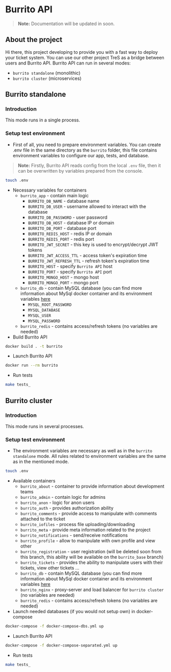 
# Burrito API

> **Note:** Documentation will be updated in soon.

## About the project
Hi there, this project developing to provide you with a fast way to deploy your ticket system. You can use our other project TreS as a bridge between users and Burrito API. Burrito API can run in several modes:
* `burrito standalone` (monolithic)
* `burrito cluster` (microservices)



## Burrito standalone

### Introduction

This mode runs in a single process.

### Setup test environment
- First of all, you need to prepare environment variables. You can create .env file in the same directory as the `burrito` folder, this file contains environment variables to configure our app, tests, and database.

> **Note:** Firstly, Burrito API reads config from the local `.env` file, then it can be overwritten by variables prepared from the console.


```bash
touch .env
```
- Necessary variables for containers
  - `burrito_app` - contain main logic
    - `BURRITO_DB_NAME` - database name
    - `BURRITO_DB_USER` - username allowed to interact with the database
    - `BURRITO_DB_PASSWORD` - user password
    - `BURRITO_DB_HOST` - database IP or domain
    - `BURRITO_DB_PORT` - database port
    - `BURRITO_REDIS_HOST` - redis IP or domain
    - `BURRITO_REDIS_PORT` - redis port
    - `BURRITO_JWT_SECRET` - this key is used to encrypt/decrypt JWT tokens
    - `BURRITO_JWT_ACCESS_TTL` - access token's expiration time
    - `BURRITO_JWT_REFRESH_TTL` - refresh token's expiration time
    - `BURRITO_HOST` - specify `Burrito API` host
    - `BURRITO_PORT` - specify `Burrito API` port
    - `BURRITO_MONGO_HOST` - mongo host
    - `BURRITO_MONGO_PORT` - mongo port
  - `burrito_db` - contain MySQL database (you can find more information about MySql docker container and its environment variables [here](https://hub.docker.com/_/mysql)
    - `MYSQL_ROOT_PASSWORD`
    - `MYSQL_DATABASE`
    - `MYSQL_USER`
    - `MYSQL_PASSWORD`
  - `burrito_redis` - contains access/refresh tokens (no variables are needed)
- Build Burrito API
```bash
docker build . -t burrito
```
- Launch Burrito API
```bash
docker run --rm burrito
```
- Run tests
```bash
make tests_
```


## Burrito cluster

### Introduction

This mode runs in several processes.

### Setup test environment
- The environment variables are necessary as well as in the `burrito standalone` mode. All rules related to environment variables are the same as in the mentioned mode.


```bash
touch .env
```
- Available containers
  - `burrito_about` - container to provide information about development teams
  - `burrito_admin` - contain logic for admins
  - `burrito_anon` - logic for anon users
  - `burrito_auth` - provides authorization ability
  - `burrito_comments` - provide access to manipulate with comments attached to the ticket
  - `burrito_iofiles` - process file uploading/downloading
  - `burrito_meta` - provide meta information related to the project
  - `burrito_notifications` - send/receive notifications
  - `burrito_profile` - allow to manipulate with own profile and view other
  - `burrito_registration` - user registration (will be deleted soon from this branch, this ability will be available on the `burrito_base` branch)
  - `burrito_tickets` - provides the ability to manipulate users with their tickets, view other tickets ...
  - `burrito_db` - contain MySQL database (you can find more information about MySql docker container and its environment variables [here](https://hub.docker.com/_/mysql)
  - `burrito_nginx` - proxy-server and load balancer for `burrito cluster` (no variables are needed)
  - `burrito_redis` - contains access/refresh tokens (no variables are needed)
- Launch needed databases (if you would not setup own) in docker-compose
```bash
docker-compose -f docker-compose-dbs.yml up 
```
- Launch Burrito API
```bash
docker-compose -f docker-compose-separated.yml up 
```
- Run tests
```bash
make tests_
```
